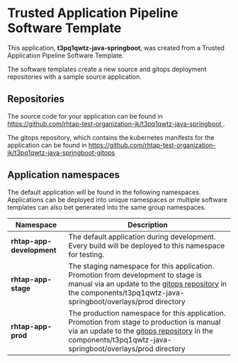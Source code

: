 # Trusted Application Pipeline Software Template

This application, **t3pq1qwtz-java-springboot**, was created from a Trusted Application Pipeline Software Template.

The software templates create a new source and gitops deployment repositories with a sample source application. 

## Repositories

The source code for your application can be found in [https://github.com/rhtap-test-organization-jk/t3pq1qwtz-java-springboot ](https://github.com/rhtap-test-organization-jk/t3pq1qwtz-java-springboot ).
 
The gitops repository, which contains the kubernetes manifests for the application can be found in 
[https://github.com/rhtap-test-organization-jk/t3pq1qwtz-java-springboot-gitops ](https://github.com/rhtap-test-organization-jk/t3pq1qwtz-java-springboot-gitops ) 

## Application namespaces 

The default application will be found in the following namespaces. Applications can be deployed into unique namespaces or multiple software templates can also bet generated into the same group namespaces.  

|  Namespace   |  Description   |  
| -------- | -------- |   
| **rhtap-app-development** | The default application during development. Every build will be deployed to this namespace for testing. | 
| **rhtap-app-stage** | The staging namespace for this application. Promotion from development to stage is manual via an update to the [gitops repository](https://github.com/rhtap-test-organization-jk/t3pq1qwtz-java-springboot-gitops ) in the components/t3pq1qwtz-java-springboot/overlays/prod directory |  
| **rhtap-app-prod** | The production namespace for this application. Promotion from stage to production is manual via an update to the [gitops repository](https://github.com/rhtap-test-organization-jk/t3pq1qwtz-java-springboot-gitops ) in the components/t3pq1qwtz-java-springboot/overlays/prod directory | 
